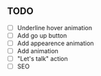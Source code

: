 ## TODO
- [ ] Underline hover animation
- [ ] Add go up button
- [ ] Add appearence animation
- [ ] Add animation
- [ ] "Let's talk" action
- [ ] SEO